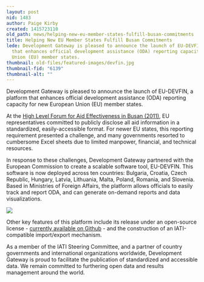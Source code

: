 ```yaml
---
layout: post
nid: 1483
author: Paige Kirby
created: 1415723110
old_path: news/helping-new-eu-member-states-fulfill-busan-commitments
title: Helping New EU Member States Fulfill Busan Commitments
lede: Development Gateway is pleased to announce the launch of EU-DEVFIN, a platform
  that enhances official development assistance (ODA) reporting capacity for new European
  Union (EU) member states.
thumbnail: old-files/featured-images/devfin.jpg
thumbnail-fid: "6139"
thumbnail-alt: ""
---
```


Development Gateway is pleased to announce the launch of EU-DEVFIN, a platform that enhances official development assistance (ODA) reporting capacity for new European Union (EU) member states.

At the [High Level Forum for Aid Effectiveness in Busan (2011)](http://www.oecd.org/dac/effectiveness/fourthhighlevelforumonaideffectiveness.htm), EU representatives committed to publicly disclose all aid information in a standardized, easily-accessible format. For newer EU states, this reporting requirement presented a challenge, and many governments resorted to cumbersome Excel sheets due to limited manpower, financial, and technical resources.

In response to these challenges, Development Gateway partnered with the European Commission to create a scalable software tool, EU-DEVFIN. This software is now deployed across ten countries: Bulgaria, Croatia, Czech Republic, Hungary, Latvia, Lithuania, Malta, Poland, Romania, and Slovenia. Based in Ministries of Foreign Affairs, the platform allows officials to easily track and report ODA, and can generate on-demand reports and data visualizations.

![](/assets/inline-images/devfin1.png)

Other key features of this platform include its release under an open-source license - [currently available on Github](https://github.com/devgateway/eudevfin) - and the construction of an IATI-compatible import/export mechanism.

As a member of the IATI Steering Committee, and a partner of country governments and international organizations worldwide, Development Gateway is proud to facilitate the publication of standardized and accessible data. We remain committed to furthering open data and results management around the world.
